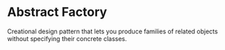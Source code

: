# Abstract Factory 
Creational design pattern that lets you produce families of related objects without specifying their concrete classes.